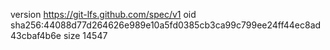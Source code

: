version https://git-lfs.github.com/spec/v1
oid sha256:44088d77d264626e989e10a5fd0385cb3ca99c799ee24ff44ec8ad43cbaf4b6e
size 14547
